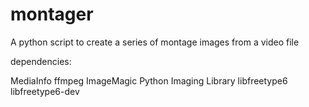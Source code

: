 montager
========

A python script to create a series of montage images from a video file

dependencies:

MediaInfo
ffmpeg
ImageMagic
Python Imaging Library
libfreetype6
libfreetype6-dev
